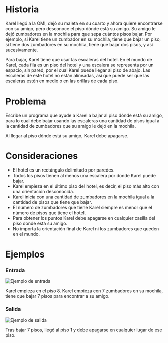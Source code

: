 # Historia

Karel llegó a la OMI, dejó su maleta en su cuarto y ahora quiere encontrarse con su amigo, pero desconoce el piso dónde está su amigo. Su amigo le dejó zumbadores en la mochila para que sepa cuántos pisos bajar. Por ejemplo, si Karel tiene un zumbador en su mochila, tiene que bajar un piso, si tiene dos zumbadores en su mochila, tiene que bajar dos pisos, y así sucesivamente.

Para bajar, Karel tiene que usar las escaleras del hotel. En el mundo de Karel, cada fila es un piso del hotel y una escalera se representa por un espacio, sin pared, por el cual Karel puede llegar al piso de abajo. Las escaleras de este hotel no están alineadas, así que puede ser que las escaleras estén en medio o en las orillas de cada piso. 

# Problema

Escribe un programa que ayude a Karel a bajar al piso dónde está su amigo, para lo cual debe bajar usando las escaleras una cantidad de pisos igual a la cantidad de zumbadores que su amigo le dejó en la mochila.

Al llegar al piso dónde está su amigo, Karel debe apagarse.

# Consideraciones

* El hotel es un rectángulo delimitado por paredes.
* Todos los pisos tienen al menos una escalera por donde Karel puede bajar.
* Karel empieza en el último piso del hotel, es decir, el piso más alto con una orientación desconocida.
* Karel inicia con una cantidad de zumbadores en la mochila igual a la cantidad de pisos que tiene que bajar.
* El número de zumbadores que tiene Karel siempre es menor que el número de pisos que tiene el hotel.
* Para obtener los puntos Karel debe apagarse en cualquier casilla del piso donde está su amigo.
* No importa la orientación final de Karel ni los zumbadores que queden en el mundo.

# Ejemplos

### Entrada

![Ejemplo de entrada](/img/aed2fb035d0bb78bbd03b97fd1be620fdff94415.jpg)

Karel empieza en el piso 8. Karel empieza con 7 zumbadores en su mochila, tiene que bajar 7 pisos para encontrar a su amigo.

### Salida

![Ejemplo de salida](/img/79bc5e368e0756ab0b6082cf985e6c7d1e18f69c.jpg)

Tras bajar 7 pisos, llegó al piso 1 y debe apagarse en cualquier lugar de ese piso.
